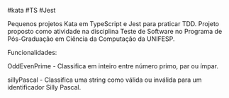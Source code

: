 #kata #TS #Jest

Pequenos projetos Kata em TypeScript e Jest para praticar TDD. 
Projeto proposto como atividade na disciplina Teste de Software no Programa de Pós-Graduação em Ciência da Computação da UNIFESP.

Funcionalidades:

OddEvenPrime - Classifica em inteiro entre número primo, par ou ímpar.

sillyPascal - Classifica uma string como válida ou inválida para um identificador Silly Pascal.
